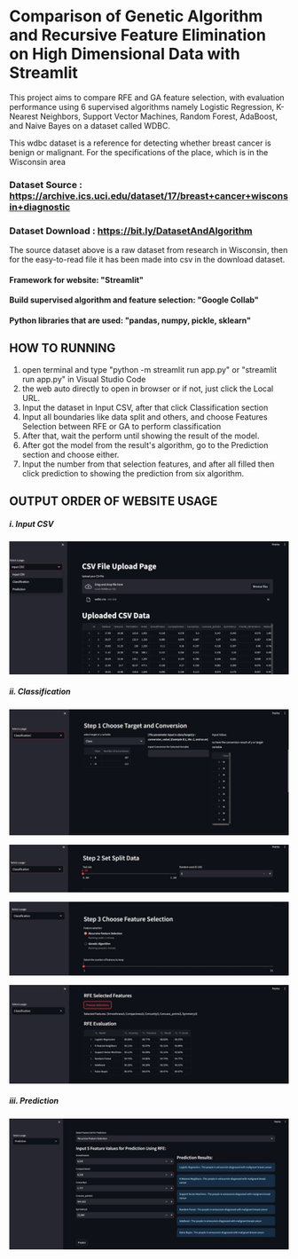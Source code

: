 # Comparison of Genetic Algorithm and Recursive Feature Elimination on High Dimensional Data with Streamlit
This project aims to compare RFE and GA feature selection, with evaluation performance using 6 supervised algorithms namely Logistic Regression, K-Nearest Neighbors, Support Vector Machines, Random Forest, AdaBoost, and Naive Bayes on a dataset called WDBC. 

This wdbc dataset is a reference for detecting whether breast cancer is benign or malignant. For the specifications of the place, which is in the Wisconsin area

### Dataset Source : https://archive.ics.uci.edu/dataset/17/breast+cancer+wisconsin+diagnostic
### Dataset Download : https://bit.ly/DatasetAndAlgorithm

The source dataset above is a raw dataset from research in Wisconsin, then for the easy-to-read file it has been made into csv in the download dataset.

#### Framework for website: "Streamlit"
#### Build supervised algorithm and feature selection: "Google Collab"
#### Python libraries that are used: "pandas, numpy, pickle, sklearn"

## HOW TO RUNNING
1. open terminal and type "python -m streamlit run app.py" or "streamlit run app.py" in Visual Studio Code
2. the web auto directly to open in browser or if not, just click the Local URL.
3. Input the dataset in Input CSV, after that click Classification section
4. Input all boundaries like data split and others, and choose Features Selection between RFE or GA to perform classification
5. After that, wait the perform until showing the result of the model.
6. After got the model from the result's algorithm, go to the Prediction section and choose either.
7. Input the number from that selection features, and after all filled then click prediction to showing the prediction from six algorithm.

## OUTPUT ORDER OF WEBSITE USAGE
##### i. Input CSV
![i1](https://github.com/dipaw626/Comparing-RFE-and-GA-Using-Streamlit/blob/main/Output%20Web/Input%20CSV%20File.jpeg)

##### ii. Classification
![c1](https://github.com/dipaw626/Comparing-RFE-and-GA-Using-Streamlit/blob/main/Output%20Web/Classification_Choose%20Target%20and%20Conversion.jpeg)

![c2](https://github.com/dipaw626/Comparing-RFE-and-GA-Using-Streamlit/blob/main/Output%20Web/Classification_Set%20Split%20Data.jpeg)

![c3](https://github.com/dipaw626/Comparing-RFE-and-GA-Using-Streamlit/blob/main/Output%20Web/Classification_Choose%20Feature%20Selection.jpeg)

![c4](https://github.com/dipaw626/Comparing-RFE-and-GA-Using-Streamlit/blob/main/Output%20Web/Classification_Selected%20Features%20and%20Evaluation.jpeg)

##### iii. Prediction
![p1](https://github.com/dipaw626/Comparing-RFE-and-GA-Using-Streamlit/blob/main/Output%20Web/Prediction_Feature%20Selection.jpeg)


